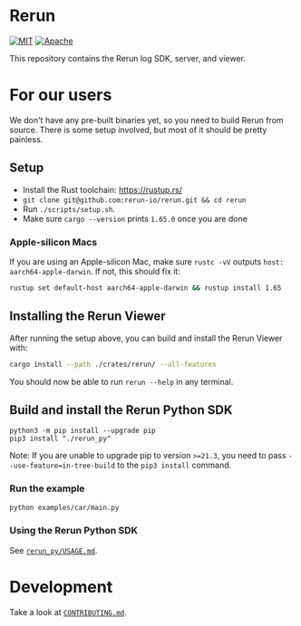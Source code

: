 # Rerun
[![MIT](https://img.shields.io/badge/license-MIT-blue.svg)](https://github.com/rerun-io/rerun/blob/master/LICENSE-MIT)
[![Apache](https://img.shields.io/badge/license-Apache-blue.svg)](https://github.com/rerun-io/rerun/blob/master/LICENSE-APACHE)

This repository contains the Rerun log SDK, server, and viewer.

# For our users
We don't have any pre-built binaries yet, so you need to build Rerun from source. There is some setup involved, but most of it should be pretty painless.

## Setup
* Install the Rust toolchain: <https://rustup.rs/>
* `git clone git@github.com:rerun-io/rerun.git && cd rerun`
* Run `./scripts/setup.sh`.
* Make sure `cargo --version` prints `1.65.0` once you are done

### Apple-silicon Macs
If you are using an Apple-silicon Mac, make sure `rustc -vV` outputs `host: aarch64-apple-darwin`. If not, this should fix it:

``` sh
rustup set default-host aarch64-apple-darwin && rustup install 1.65
```

## Installing the Rerun Viewer
After running the setup above, you can build and install the Rerun Viewer with:

```sh
cargo install --path ./crates/rerun/ --all-features
```

You should now be able to run `rerun --help` in any terminal.

## Build and install the Rerun Python SDK

```
python3 -m pip install --upgrade pip
pip3 install "./rerun_py"
```
Note: If you are unable to upgrade pip to version `>=21.3`, you need to pass `--use-feature=in-tree-build` to the `pip3 install` command.

### Run the example
```sh
python examples/car/main.py
```

### Using the Rerun Python SDK
See [`rerun_py/USAGE.md`](rerun_py/USAGE.md).


# Development
Take a look at [`CONTRIBUTING.md`](CONTRIBUTING.md).
